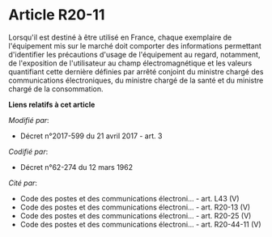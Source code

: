 # Article R20-11

Lorsqu'il est destiné à être utilisé en France, chaque exemplaire de l'équipement mis sur le marché doit comporter des
informations permettant d'identifier les précautions d'usage de l'équipement au regard, notamment, de l'exposition de
l'utilisateur au champ électromagnétique et les valeurs quantifiant cette dernière définies par arrêté conjoint du ministre
chargé des communications électroniques, du ministre chargé de la santé et du ministre chargé de la consommation.

**Liens relatifs à cet article**

_Modifié par_:

  - Décret n°2017-599 du 21 avril 2017 - art. 3

_Codifié par_:

  - Décret n°62-274 du 12 mars 1962

_Cité par_:

  - Code des postes et des communications électroni... - art. L43 (V)
  - Code des postes et des communications électroni... - art. R20-13 (V)
  - Code des postes et des communications électroni... - art. R20-25 (V)
  - Code des postes et des communications électroni... - art. R20-44-11 (V)
